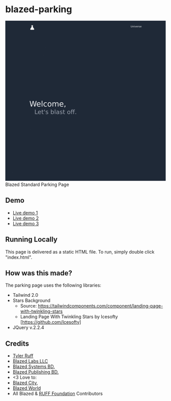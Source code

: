 # blazed-parking
[![Screenshot](screenshot.png)](https://blazed.sbs/)
Blazed Standard Parking Page

## Demo
- [Live demo 1](https://blazed.sbs/)
- [Live demo 2](https://blazed.monster/)
- [Live demo 3](https://blazed-space.github.io/blazed-parking/)

## Running Locally
This page is delivered as a static HTML file. To run, simply double click "index.html".

## How was this made?
The parking page uses the following libraries:
- Tailwind 2.0
- Stars Background
    + Source: https://tailwindcomponents.com/component/landing-page-with-twinkling-stars
    + Landing Page With Twinkling Stars by Icesofty [https://github.com/Icesofty]
- JQuery v.2.2.4

## Credits
- [Tyler Ruff](https://github.com/tyler-ruff)
- [Blazed Labs LLC](https://blazedlabs.com)
- [Blazed Systems BD.](https://blazed.systems/)
- [Blazed Publishing BD.](https://blazed.xyz/)
- <3 Love to:
- [Blazed City](https://blazed.city/), 
- [Blazed World](https://blazed.world/)
- All Blazed & [RUFF Foundation](https://blz.one/) Contributors
